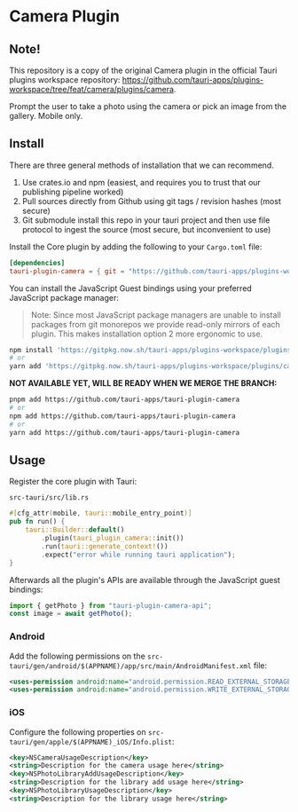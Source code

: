 # Camera Plugin

## Note!

This repository is a copy of the original Camera plugin in the official Tauri plugins workspace repository: https://github.com/tauri-apps/plugins-workspace/tree/feat/camera/plugins/camera.

Prompt the user to take a photo using the camera or pick an image from the gallery. Mobile only.

## Install

There are three general methods of installation that we can recommend.

1. Use crates.io and npm (easiest, and requires you to trust that our publishing pipeline worked)
2. Pull sources directly from Github using git tags / revision hashes (most secure)
3. Git submodule install this repo in your tauri project and then use file protocol to ingest the source (most secure, but inconvenient to use)

Install the Core plugin by adding the following to your `Cargo.toml` file:

```toml
[dependencies]
tauri-plugin-camera = { git = "https://github.com/tauri-apps/plugins-workspace", branch = "feat/camera" }
```

You can install the JavaScript Guest bindings using your preferred JavaScript package manager:

> Note: Since most JavaScript package managers are unable to install packages from git monorepos we provide read-only mirrors of each plugin. This makes installation option 2 more ergonomic to use.

```sh
npm install 'https://gitpkg.now.sh/tauri-apps/plugins-workspace/plugins/camera?feat/camera'
# or
yarn add 'https://gitpkg.now.sh/tauri-apps/plugins-workspace/plugins/camera?feat/camera'
```

**NOT AVAILABLE YET, WILL BE READY WHEN WE MERGE THE BRANCH:**
```sh
pnpm add https://github.com/tauri-apps/tauri-plugin-camera
# or
npm add https://github.com/tauri-apps/tauri-plugin-camera
# or
yarn add https://github.com/tauri-apps/tauri-plugin-camera
```

## Usage

Register the core plugin with Tauri:

`src-tauri/src/lib.rs`

```rust
#[cfg_attr(mobile, tauri::mobile_entry_point)]
pub fn run() {
    tauri::Builder::default()
        .plugin(tauri_plugin_camera::init())
        .run(tauri::generate_context!())
        .expect("error while running tauri application");
}

```

Afterwards all the plugin's APIs are available through the JavaScript guest bindings:

```javascript
import { getPhoto } from "tauri-plugin-camera-api";
const image = await getPhoto();
```

### Android

Add the following permissions on the `src-tauri/gen/android/$(APPNAME)/app/src/main/AndroidManifest.xml` file:

```xml
<uses-permission android:name="android.permission.READ_EXTERNAL_STORAGE"/>
<uses-permission android:name="android.permission.WRITE_EXTERNAL_STORAGE" />
```

### iOS

Configure the following properties on `src-tauri/gen/apple/$(APPNAME)_iOS/Info.plist`:

```xml
<key>NSCameraUsageDescription</key>
<string>Description for the camera usage here</string>
<key>NSPhotoLibraryAddUsageDescription</key>
<string>Description for the library add usage here</string>
<key>NSPhotoLibraryUsageDescription</key>
<string>Description for the library usage here</string>
```

